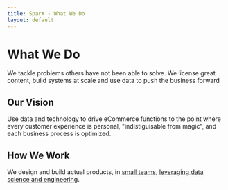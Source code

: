 ```yaml
---
title: SparX - What We Do
layout: default
---
```


# What We Do

We tackle problems others have not been able to solve. We license
great content, build systems at scale and use data to push the
business forward

## Our Vision

Use data and technology to drive eCommerce functions to the point
where every customer experience is personal, "indistiguisable from
magic", and each business process is optimized.

## How We Work

We design and build actual products, in
[small teams](/who-we-are#small-teams),
[leveraging data science and engineering](/who-we-are#data-science--engineering-excellence).
